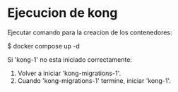 # Ejecucion de kong

Ejecutar comando para la creacion de los contenedores:

$ docker compose up -d

Si 'kong-1' no esta iniciado correctamente:

1. Volver a iniciar 'kong-migrations-1'.
2. Cuando 'kong-migrations-1' termine, iniciar 'kong-1'.